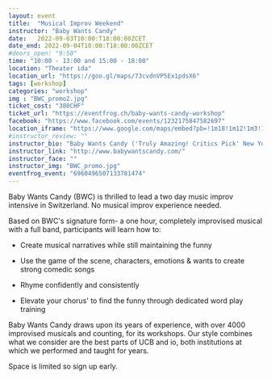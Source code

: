 ```yaml
---
layout: event
title:  "Musical Improv Weekend"
instructor: "Baby Wants Candy"
date:   2022-09-03T10:00:T18:00:00ZCET
date_end: 2022-09-04T10:00:T18:00:00ZCET
#doors_open: "9:50"
time: "10:00 - 13:00 and 15:00 - 18:00"
location: "Theater ida"
location_url: "https://goo.gl/maps/73cvdnVP5Ex1pdsX6"
tags: [workshop]
categories: "workshop"
img : "BWC_promo2.jpg"
ticket_cost: "380CHF"
ticket_url: "https://eventfrog.ch/baby-wants-candy-workshop"
facebook: "https://www.facebook.com/events/1232175847582697"
location_iframe: "https://www.google.com/maps/embed?pb=!1m18!1m12!1m3!1d2700.9756943550155!2d8.494274716258431!3d47.39290711070734!2m3!1f0!2f0!3f0!3m2!1i1024!2i768!4f13.1!3m3!1m2!1s0x47900bc30739068d%3A0x8e14214a7c3f08b6!2sTheater%20Ida!5e0!3m2!1sen!2sus!4v1634481986898!5m2!1sen!2sus"
#instructor_review: ""
instructor_bio: "Baby Wants Candy ('Truly Amazing! Critics Pick' New York Times, *****TimeOut, *****Scotsman) is one of the most popular and critically acclaimed comedy ensembles in the world, with casts in Chicago, LA, NY, an international touring company and ten years of fully sold-out Edinburgh Fringe runs."
instructor_link: "http://www.babywantscandy.com/"
instructor_face: ""
instructor_img: "BWC_promo.jpg"
eventfrog_event: "6960496507133781474"
---
```

Baby Wants Candy (BWC) is thrilled to lead a two day music improv intensive in Switzerland. No musical improv experience needed.<!--more-->

Based on BWC's signature form- a one hour, completely improvised musical with a full band, participants will learn how to:

- Create musical narratives while still maintaining the funny

- Use the game of the scene, characters, emotions & wants to create strong comedic songs

- Rhyme confidently and consistently

- Elevate your chorus' to find the funny through dedicated word play training

Baby Wants Candy draws upon its years of experience, with over 4000 improvised musicals and counting, for its workshops. Our style combines what we consider are the best parts of UCB and io, both institutions at which we performed and taught for years.

Space is limited so sign up early.